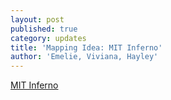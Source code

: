 ```yaml
---
layout: post
published: true
category: updates
title: 'Mapping Idea: MIT Inferno'
author: 'Emelie, Viviana, Hayley'
---
```


[MIT Inferno](https://docs.google.com/presentation/d/1ahrPqxAWx9oNkShizYPB1zRNL_fMeCw3xt42igaAEpU/edit?usp=sharing)